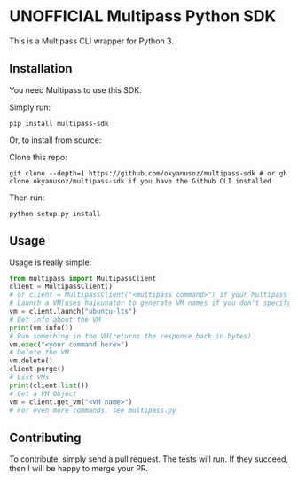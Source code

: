 # UNOFFICIAL Multipass Python SDK

This is a Multipass CLI wrapper for Python 3.

## Installation

You need Multipass to use this SDK.

Simply run:
```
pip install multipass-sdk
```

Or, to install from source:


Clone this repo:

```
git clone --depth=1 https://github.com/okyanusoz/multipass-sdk # or gh clone okyanusoz/multipass-sdk if you have the Github CLI installed
```


Then run:
```
python setup.py install
```

## Usage

Usage is really simple:

```python
from multipass import MultipassClient
client = MultipassClient()
# or client = MultipassClient("<multipass command>") if your Multipass CLI name is diffrent
# Launch a VM(uses haikunator to generate VM names if you don't specify the name)
vm = client.launch("ubuntu-lts")
# Get info about the VM
print(vm.info())
# Run something in the VM(returns the response back in bytes)
vm.exec("<your command here>")
# Delete the VM
vm.delete()
client.purge()
# List VMs
print(client.list())
# Get a VM Object
vm = client.get_vm("<VM name>")
# For even more commands, see multipass.py
```

## Contributing

To contribute, simply send a pull request. The tests will run. If they succeed, then I will be happy to merge your PR.
